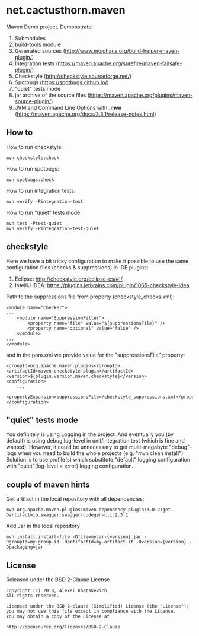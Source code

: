 # net.cactusthorn.maven

Maven Demo project. Demonstrate:
1. Submodules
2. build-tools module
3. Generated sources (http://www.mojohaus.org/build-helper-maven-plugin/)
4. Integration tests (https://maven.apache.org/surefire/maven-failsafe-plugin/)
5. Checkstyle (http://checkstyle.sourceforge.net/)
6. Spotbugs (https://spotbugs.github.io/)
7. "quiet" tests mode
8. jar archive of the source files (https://maven.apache.org/plugins/maven-source-plugin/)
9. JVM and Command Line Options with **.mvn** (https://maven.apache.org/docs/3.3.1/release-notes.html)

## How to
How to run checkstyle:
```
mvn checkstyle:check
```
How to run spotbugs:
```
mvn spotbugs:check
```
How to run integration tests:
```
mvn verify -Pintegration-test
```
How to run "quiet" tests mode:
```
mvn test -Ptest-quiet
mvn verify -Pintegration-test-quiet
```

## checkstyle
Here we have a bit tricky configuration to make it possible to use the same configuration files (checks & suppressions) in IDE plugins:
1. Eclipse: http://checkstyle.org/eclipse-cs/#!/
2. IntelliJ IDEA: https://plugins.jetbrains.com/plugin/1065-checkstyle-idea

Path to the suppressions file from property (checkstyle_checks.xml):
```
<module name="Checker">
...
	<module name="SuppressionFilter">
		<property name="file" value="${suppressionsFile}" />
		<property name="optional" value="false" />
	</module>
...
</module>
```
and in the pom.xml we provide value for the "suppressionsFile" property:
```
<groupId>org.apache.maven.plugins</groupId>
<artifactId>maven-checkstyle-plugin</artifactId>
<version>${plugin.version.maven.checkstyle}</version>
<configuration>
	...
	<propertyExpansion>suppressionsFile=/checkstyle_suppressions.xml</propertyExpansion>
</configuration>
```

## "quiet" tests mode
You definitely is using Logging in the project.
And eventually you (by default) is using debug log-level in unit/integration test (which is fine and wanted).
However, it could be unnecessary to get multi-megabyte "debug"-logs when you need to build the whole projects (e.g. "mvn clean install")
Solution is to use profile(s) which substitute "default" logging configuration with "quiet"(log-level = error) logging configuration.

## couple of maven hints

Get artifact in the local repository with all dependencies:
```
mvn org.apache.maven.plugins:maven-dependency-plugin:3.0.2:get -Dartifact=io.swagger:swagger-codegen-cli:2.3.1
```

Add Jar in the local repository
```
mvn install:install-file -Dfile=myjar-{version}.jar -DgroupId=my.group.id -DartifactId=my-artifact-it -Dversion={version} -Dpackaging=jar
```

## License
Released under the BSD 2-Clause License
```
Copyright (C) 2018, Alexei Khatskevich
All rights reserved.

Licensed under the BSD 2-clause (Simplified) License (the "License");
you may not use this file except in compliance with the License.
You may obtain a copy of the License at

http://opensource.org/licenses/BSD-2-Clause
```
